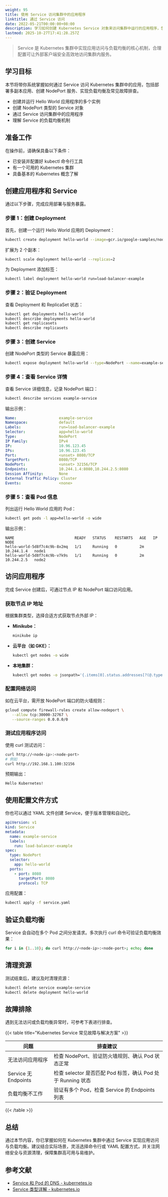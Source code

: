 ```yaml
---
weight: 95
title: 使用 Service 访问集群中的应用程序
linktitle: 通过 Service 访问
date: 2022-05-21T00:00:00+08:00
description: 学习如何创建 Kubernetes Service 对象来访问集群中运行的应用程序，包括创建 Deployment、配置 NodePort 服务以及实现负载均衡的完整流程。
lastmod: 2025-10-27T17:41:28.257Z
---
```


> Service 是 Kubernetes 集群中实现应用访问与负载均衡的核心机制，合理配置可让外部客户端安全高效地访问集群内服务。

## 学习目标

本节将带你系统掌握如何通过 Service 访问 Kubernetes 集群中的应用，包括部署多副本应用、创建 NodePort 服务、实现负载均衡及常见故障排查。

- 创建并运行 Hello World 应用程序的多个实例
- 创建 NodePort 类型的 Service 对象
- 通过 Service 访问集群中的应用程序
- 理解 Service 的负载均衡机制

## 准备工作

在操作前，请确保具备以下条件：

- 已安装并配置好 kubectl 命令行工具
- 有一个可用的 Kubernetes 集群
- 具备基本的 Kubernetes 概念了解

## 创建应用程序和 Service

通过以下步骤，完成应用部署与服务暴露。

### 步骤 1：创建 Deployment

首先，创建一个运行 Hello World 应用的 Deployment：

```bash
kubectl create deployment hello-world --image=gcr.io/google-samples/node-hello:1.0 --port=8080
```

扩展为 2 个副本：

```bash
kubectl scale deployment hello-world --replicas=2
```

为 Deployment 添加标签：

```bash
kubectl label deployment hello-world run=load-balancer-example
```

### 步骤 2：验证 Deployment

查看 Deployment 和 ReplicaSet 状态：

```bash
kubectl get deployments hello-world
kubectl describe deployments hello-world
kubectl get replicasets
kubectl describe replicasets
```

### 步骤 3：创建 Service

创建 NodePort 类型的 Service 暴露应用：

```bash
kubectl expose deployment hello-world --type=NodePort --name=example-service
```

### 步骤 4：查看 Service 详情

查看 Service 详细信息，记录 NodePort 端口：

```bash
kubectl describe services example-service
```

输出示例：

```yaml
Name:                   example-service
Namespace:              default
Labels:                 run=load-balancer-example
Selector:               app=hello-world
Type:                   NodePort
IP Family:              IPv4
IP:                     10.96.123.45
IPs:                    10.96.123.45
Port:                   <unset> 8080/TCP
TargetPort:             8080/TCP
NodePort:               <unset> 32156/TCP
Endpoints:              10.244.1.4:8080,10.244.2.5:8080
Session Affinity:       None
External Traffic Policy: Cluster
Events:                 <none>
```

### 步骤 5：查看 Pod 信息

列出运行 Hello World 应用的 Pod：

```bash
kubectl get pods -l app=hello-world -o wide
```

输出示例：

```text
NAME                           READY   STATUS    RESTARTS   AGE   IP           NODE
hello-world-5d8f7c4c9b-8x2mq   1/1     Running   0          2m    10.244.1.4   node1
hello-world-5d8f7c4c9b-v7k9s   1/1     Running   0          2m    10.244.2.5   node2
```

## 访问应用程序

完成 Service 创建后，可通过节点 IP 和 NodePort 端口访问应用。

### 获取节点 IP 地址

根据集群类型，选择合适方式获取节点外部 IP：

- **Minikube：**

  ```bash
  minikube ip
  ```

- **云平台（如 GKE）：**

  ```bash
  kubectl get nodes -o wide
  ```

- **本地集群：**

  ```bash
  kubectl get nodes -o jsonpath='{.items[0].status.addresses[?(@.type=="ExternalIP")].address}'
  ```

### 配置网络访问

如在云平台，需开放 NodePort 端口的防火墙规则：

```bash
gcloud compute firewall-rules create allow-nodeport \
   --allow tcp:30000-32767 \
   --source-ranges 0.0.0.0/0
```

### 测试应用程序访问

使用 curl 测试访问：

```bash
curl http://<node-ip>:<node-port>
# 例如
curl http://192.168.1.100:32156
```

预期输出：

```text
Hello Kubernetes!
```

## 使用配置文件方式

你也可以通过 YAML 文件创建 Service，便于版本管理和自动化。

```yaml
apiVersion: v1
kind: Service
metadata:
  name: example-service
  labels:
    run: load-balancer-example
spec:
  type: NodePort
  selector:
    app: hello-world
  ports:
    - port: 8080
      targetPort: 8080
      protocol: TCP
```

应用配置：

```bash
kubectl apply -f service.yaml
```

## 验证负载均衡

Service 会自动在多个 Pod 之间分发请求。多次执行 curl 命令可验证负载均衡效果：

```bash
for i in {1..10}; do curl http://<node-ip>:<node-port>; echo; done
```

## 清理资源

测试结束后，建议及时清理资源：

```bash
kubectl delete service example-service
kubectl delete deployment hello-world
```

## 故障排除

遇到无法访问或负载均衡异常时，可参考下表进行排查。

{{< table title="Kubernetes Service 常见故障与解决方案" >}}

| 问题                   | 排查建议                                                         |
|------------------------|------------------------------------------------------------------|
| 无法访问应用程序       | 检查 NodePort、验证防火墙规则、确认 Pod 状态正常                 |
| Service 无 Endpoints   | 检查 selector 是否匹配 Pod 标签，确认 Pod 处于 Running 状态      |
| 负载均衡不工作         | 验证有多个 Pod，检查 Service 的 Endpoints 列表                   |

{{< /table >}}

## 总结

通过本节内容，你已掌握如何在 Kubernetes 集群中通过 Service 实现应用访问与负载均衡。建议结合实际场景，灵活选择命令行或 YAML 配置方式，并关注网络安全与资源清理，保障集群高可用与易维护。

## 参考文献

- [Service 和 Pod 的 DNS - kubernetes.io](https://kubernetes.io/zh-cn/docs/concepts/services-networking/dns-pod-service/)
- [Service 类型详解 - kubernetes.io](https://kubernetes.io/zh-cn/docs/concepts/services-networking/service/)
